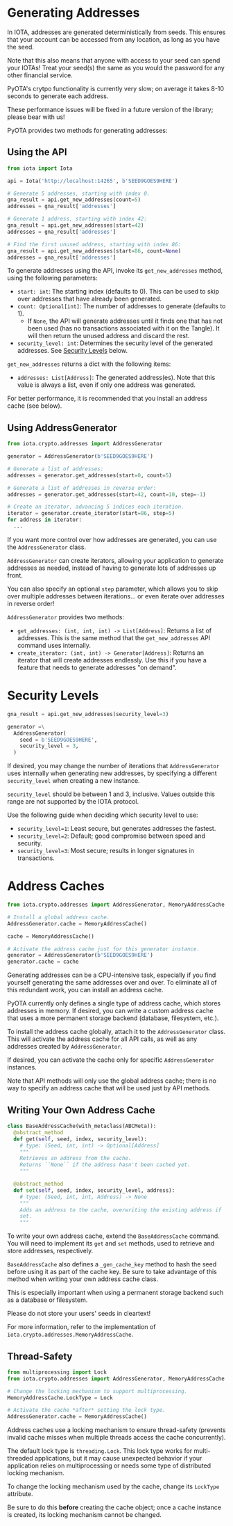 # Generating Addresses
In IOTA, addresses are generated deterministically from seeds.  This ensures
that your account can be accessed from any location, as long as you have the
seed.

Note that this also means that anyone with access to your seed can spend your
IOTAs!  Treat your seed(s) the same as you would the password for any other
financial service.

<aside class="notice">
  PyOTA's crytpo functionality is currently very slow; on average it takes 8-10
  seconds to generate each address.

  <p>
    These performance issues will be fixed in a future version of the library;
    please bear with us!
  </p>
</aside>

PyOTA provides two methods for generating addresses:

## Using the API
```python
from iota import Iota

api = Iota('http://localhost:14265', b'SEED9GOES9HERE')

# Generate 5 addresses, starting with index 0.
gna_result = api.get_new_addresses(count=5)
addresses = gna_result['addresses']

# Generate 1 address, starting with index 42:
gna_result = api.get_new_addresses(start=42)
addresses = gna_result['addresses']

# Find the first unused address, starting with index 86:
gna_result = api.get_new_addresses(start=86, count=None)
addresses = gna_result['addresses']
```

To generate addresses using the API, invoke its `get_new_addresses` method,
using the following parameters:

- `start: int`: The starting index (defaults to 0).  This can be used to skip
  over addresses that have already been generated.
- `count: Optional[int]`: The number of addresses to generate (defaults to 1).
  - If `None`, the API will generate addresses until it finds one that has not
    been used (has no transactions associated with it on the Tangle).  It will
    then return the unused address and discard the rest.
- `security_level: int`: Determines the security level of the generated
  addresses.  See [Security Levels](#security-levels) below.

`get_new_addresses` returns a dict with the following items:

- `addresses: List[Address]`: The generated address(es).
  Note that this value is always a list, even if only one address was generated.

<aside class="notice">
  For better performance, it is recommended that you install an address cache
  (see below).
</aside>

## Using AddressGenerator
```python
from iota.crypto.addresses import AddressGenerator

generator = AddressGenerator(b'SEED9GOES9HERE')

# Generate a list of addresses:
addresses = generator.get_addresses(start=0, count=5)

# Generate a list of addresses in reverse order:
addresses = generator.get_addresses(start=42, count=10, step=-1)

# Create an iterator, advancing 5 indices each iteration.
iterator = generator.create_iterator(start=86, step=5)
for address in iterator:
  ...
```

If you want more control over how addresses are generated, you can use the
`AddressGenerator` class.

`AddressGenerator` can create iterators, allowing your application to generate
addresses as needed, instead of having to generate lots of addresses up front.

You can also specify an optional `step` parameter, which allows you to skip over
multiple addresses between iterations... or even iterate over addresses in
reverse order!

`AddressGenerator` provides two methods:

- `get_addresses: (int, int, int) -> List[Address]`: Returns a list of
  addresses.  This is the same method that the `get_new_addresses` API command
  uses internally.
- `create_iterator: (int, int) -> Generator[Address]`: Returns an iterator that
  will create addresses endlessly.  Use this if you have a feature that needs
  to generate addresses "on demand".

# Security Levels
```python
gna_result = api.get_new_addresses(security_level=3)

generator =\
  AddressGenerator(
    seed = b'SEED9GOES9HERE',
    security_level = 3,
  )
```

If desired, you may change the number of iterations that `AddressGenerator` uses
internally when generating new addresses, by specifying a different
`security_level` when creating a new instance.

`security_level` should be between 1 and 3, inclusive.  Values outside this
range are not supported by the IOTA protocol.

Use the following guide when deciding which security level to use:

- `security_level=1`: Least secure, but generates addresses the fastest.
- `security_level=2`: Default; good compromise between speed and security.
- `security_level=3`: Most secure; results in longer signatures in transactions.

# Address Caches
```python
from iota.crypto.addresses import AddressGenerator, MemoryAddressCache

# Install a global address cache.
AddressGenerator.cache = MemoryAddressCache()

cache = MemoryAddressCache()

# Activate the address cache just for this generator instance.
generator = AddressGenerator(b'SEED9GOES9HERE')
generator.cache = cache
```

Generating addresses can be a CPU-intensive task, especially if you find
yourself generating the same addresses over and over.  To eliminate all of this
redundant work, you can install an address cache.

PyOTA currently only defines a single type of address cache, which stores
addresses in memory.  If desired, you can write a custom address cache that
uses a more permanent storage backend (database, filesystem, etc.).

To install the address cache globally, attach it to the `AddressGenerator`
class.  This will activate the address cache for all API calls, as well as
any addresses created by `AddressGenerator`.

If desired, you can activate the cache only for specific `AddressGenerator`
instances.

Note that API methods will only use the global address cache; there is no way to
specify an address cache that will be used just by API methods.

## Writing Your Own Address Cache
```python
class BaseAddressCache(with_metaclass(ABCMeta)):
  @abstract_method
  def get(self, seed, index, security_level):
    # type: (Seed, int, int) -> Optional[Address]
    """
    Retrieves an address from the cache.
    Returns ``None`` if the address hasn't been cached yet.
    """

  @abstract_method
  def set(self, seed, index, security_level, address):
    # type: (Seed, int, int, Address) -> None
    """
    Adds an address to the cache, overwriting the existing address if
    set.
    """
```

To write your own address cache, extend the `BaseAddressCache` command.  You
will need to implement its `get` and `set` methods, used to retrieve and store
addresses, respectively.

<aside class="notice">
  <p>
    <code>BaseAddressCache</code> also defines a <code>_gen_cache_key</code>
    method to hash the seed before using it as part of the cache key.
    Be sure to take advantage of this method when writing your own address cache
    class.
  </p>

  <p>
    This is especially important when using a permanent storage backend such as
    a database or filesystem.
  </p>

  <p>
    Please do not store your users' seeds in cleartext!
  </p>
</aside>

For more information, refer to the implementation of
`iota.crypto.addresses.MemoryAddressCache`.

## Thread-Safety
```python
from multiprocessing import Lock
from iota.crypto.addresses import AddressGenerator, MemoryAddressCache

# Change the locking mechanism to support multiprocessing.
MemoryAddressCache.LockType = Lock

# Activate the cache *after* setting the lock type.
AddressGenerator.cache = MemoryAddressCache()
```

Address caches use a locking mechanism to ensure thread-safety (prevents invalid
cache misses when multiple threads access the cache concurrently).

The default lock type is `threading.Lock`.  This lock type works for
multi-threaded applications, but it may cause unexpected behavior if your
application relies on multiprocessing or needs some type of distributed locking
mechanism.

To change the locking mechanism used by the cache, change its `LockType`
attribute.

<aside class="notice">
  Be sure to do this <strong>before</strong> creating the cache object; once a
  cache instance is created, its locking mechanism cannot be changed.
</aside>
